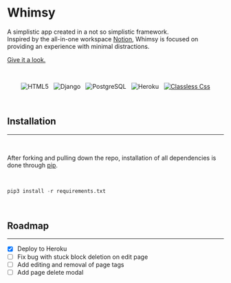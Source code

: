 # Whimsy

A simplistic app created in a not so simplistic framework.  
Inspired by the all-in-one workspace [Notion](https://notion.so), Whimsy is focused on providing an experience with minimal distractions.

[Give it a look.](https://whimz.herokuapp.com)

<br>

<p align="center">
<img src="https://img.shields.io/badge/HTML5-E34F26?style=for-the-badge&logo=html5&logoColor=white" alt="HTML5"> &nbsp; <img src="https://img.shields.io/badge/Django-092E20?style=for-the-badge&logo=django&logoColor=white" alt="Django"> &nbsp; <img src="https://img.shields.io/badge/PostgreSQL-316192?style=for-the-badge&logo=postgresql&logoColor=white" alt="PostgreSQL"> &nbsp; <img src="https://img.shields.io/badge/Heroku-430098?style=for-the-badge&logo=heroku&logoColor=white" alt="Heroku"> &nbsp; <a href="https://classless.de"><img src="https://img.shields.io/badge/Classless.css-008888?style=for-the-badge" alt="Classless Css"></a>
</p>

<br>

## Installation

---

<br>

After forking and pulling down the repo, installation of all dependencies is done through [pip](https://pip.pypa.io/en/stable/).

<br>

```python
pip3 install -r requirements.txt
```

<br>

## Roadmap

---

- [x] Deploy to Heroku
- [ ] Fix bug with stuck block deletion on edit page
- [ ] Add editing and removal of page tags
- [ ] Add page delete modal
